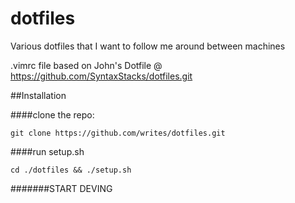 dotfiles
========

Various dotfiles that I want to follow me around between machines

.vimrc file based on John's Dotfile @ https://github.com/SyntaxStacks/dotfiles.git

##Installation

####clone the repo:
```
git clone https://github.com/writes/dotfiles.git
```

####run setup.sh
```
cd ./dotfiles && ./setup.sh
```







#######START DEVING
